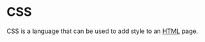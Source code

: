 # CSS























CSS is a language that can be used to add style to an [HTML](/wiki/HTML) page.